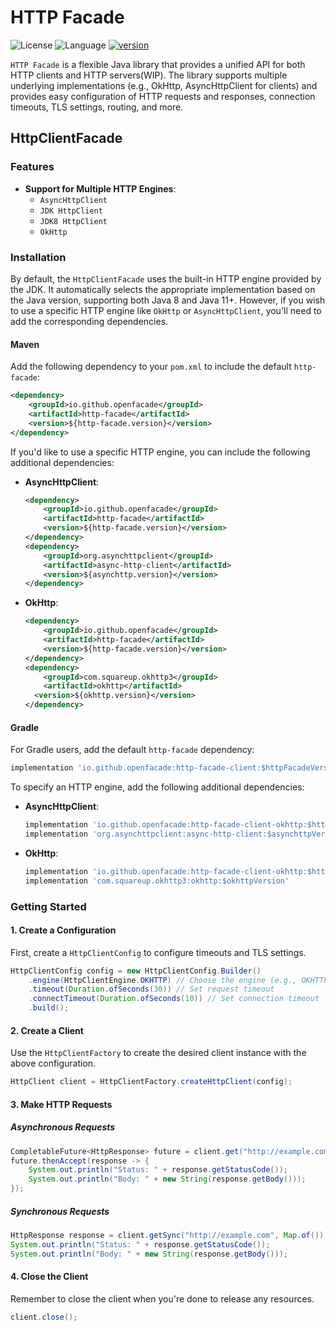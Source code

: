 # HTTP Facade

![License](https://img.shields.io/badge/license-Apache2.0-green) ![Language](https://img.shields.io/badge/language-Java-blue.svg) [![version](https://img.shields.io/github/v/tag/openfacade/http-facade?label=release&color=blue)](https://github.com/openfacade/http-facade/releases)

`HTTP Facade` is a flexible Java library that provides a unified API for both HTTP clients and HTTP servers(WIP). The library supports multiple underlying implementations (e.g., OkHttp, AsyncHttpClient for clients) and provides easy configuration of HTTP requests and responses, connection timeouts, TLS settings, routing, and more.

## HttpClientFacade

### Features

- **Support for Multiple HTTP Engines**:
    - `AsyncHttpClient`
    - `JDK HttpClient`
    - `JDK8 HttpClient`
    - `OkHttp`

### Installation

By default, the `HttpClientFacade` uses the built-in HTTP engine provided by the JDK. It automatically selects the appropriate implementation based on the Java version, supporting both Java 8 and Java 11+. However, if you wish to use a specific HTTP engine like `OkHttp` or `AsyncHttpClient`, you'll need to add the corresponding dependencies.

#### Maven

Add the following dependency to your `pom.xml` to include the default `http-facade`:

```xml
<dependency>
    <groupId>io.github.openfacade</groupId>
    <artifactId>http-facade</artifactId>
    <version>${http-facade.version}</version>
</dependency>
```

If you'd like to use a specific HTTP engine, you can include the following additional dependencies:

- **AsyncHttpClient**:

  ```xml
  <dependency>
      <groupId>io.github.openfacade</groupId>
      <artifactId>http-facade</artifactId>
      <version>${http-facade.version}</version>
  </dependency>
  <dependency>
      <groupId>org.asynchttpclient</groupId>
      <artifactId>async-http-client</artifactId>
      <version>${asynchttp.version}</version>
  </dependency>
  ```

- **OkHttp**:

  ```xml
  <dependency>
      <groupId>io.github.openfacade</groupId>
      <artifactId>http-facade</artifactId>
      <version>${http-facade.version}</version>
  </dependency>
  <dependency>
      <groupId>com.squareup.okhttp3</groupId>
      <artifactId>okhttp</artifactId>
    <version>${okhttp.version}</version>
  </dependency>
  ```

#### Gradle

For Gradle users, add the default `http-facade` dependency:

```groovy
implementation 'io.github.openfacade:http-facade-client:$httpFacadeVersion'
```

To specify an HTTP engine, add the following additional dependencies:

- **AsyncHttpClient**:

  ```groovy
  implementation 'io.github.openfacade:http-facade-client-okhttp:$httpFacadeVersion'
  implementation 'org.asynchttpclient:async-http-client:$asynchttpVersion'
   ```

- **OkHttp**:

  ```groovy
  implementation 'io.github.openfacade:http-facade-client-okhttp:$httpFacadeVersion'
  implementation 'com.squareup.okhttp3:okhttp:$okhttpVersion'
   ```

### Getting Started

#### 1. Create a Configuration

First, create a `HttpClientConfig` to configure timeouts and TLS settings.

```java
HttpClientConfig config = new HttpClientConfig.Builder()
    .engine(HttpClientEngine.OKHTTP) // Choose the engine (e.g., OKHTTP, ASYNC_HTTP_CLIENT, JDK)
    .timeout(Duration.ofSeconds(30)) // Set request timeout
    .connectTimeout(Duration.ofSeconds(10)) // Set connection timeout
    .build();
```

#### 2. Create a Client

Use the `HttpClientFactory` to create the desired client instance with the above configuration.

```java
HttpClient client = HttpClientFactory.createHttpClient(config);
```

#### 3. Make HTTP Requests

##### Asynchronous Requests

```java
CompletableFuture<HttpResponse> future = client.get("http://example.com", Map.of());
future.thenAccept(response -> {
    System.out.println("Status: " + response.getStatusCode());
    System.out.println("Body: " + new String(response.getBody()));
});
```

##### Synchronous Requests

```java
HttpResponse response = client.getSync("http://example.com", Map.of());
System.out.println("Status: " + response.getStatusCode());
System.out.println("Body: " + new String(response.getBody()));
```

#### 4. Close the Client

Remember to close the client when you're done to release any resources.

```java
client.close();
```
